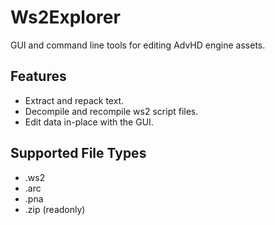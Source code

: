 # Ws2Explorer

GUI and command line tools for editing AdvHD engine assets.

## Features

- Extract and repack text.
- Decompile and recompile ws2 script files.
- Edit data in-place with the GUI.

## Supported File Types

- .ws2
- .arc
- .pna
- .zip (readonly)
